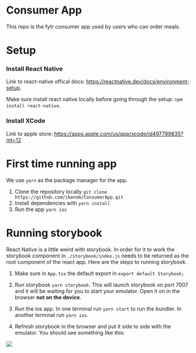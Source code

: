 # Consumer App

This repo is the fytr consumer app used by users who can order meals.

# Setup

### Install React Native
 Link to react-native offical docs: https://reactnative.dev/docs/environment-setup.

Make sure install react native locally before going through the setup: `npm install react-native`.

### Install XCode
Link to apple store: https://apps.apple.com/us/app/xcode/id497799835?mt=12


# First time running app
We use `yarn` as the package manager for the app.

1. Clone the repository locally `git clone https://github.com/ikenom/ConsumerApp.git`
2. Install dependencies with `yarn install`
3. Run the app `yarn ios`
  
  

# Running storybook

React Native is a little weird with storybook. In order for it to work the storybook component in `./storybook/index.js` needs to be returned as the root component of the react app. Here are the steps to running storybook.

1. Make sure in `App.tsx` the default export in `export default Storybook;`

2. Run storybook `yarn storybook`. This will launch storybook on port 7007 and it will be waiting for you to start your emulator. Open it on in the browser **not on the device**.

3. Run the ios app. In one terminal run `yarn start` to run the bundler. In another terminal run `yarn ios`.

4. Refresh storybook in the browser and put it side to side with the emulator. You should see something like this:

![](react-native-storybook.gif)
